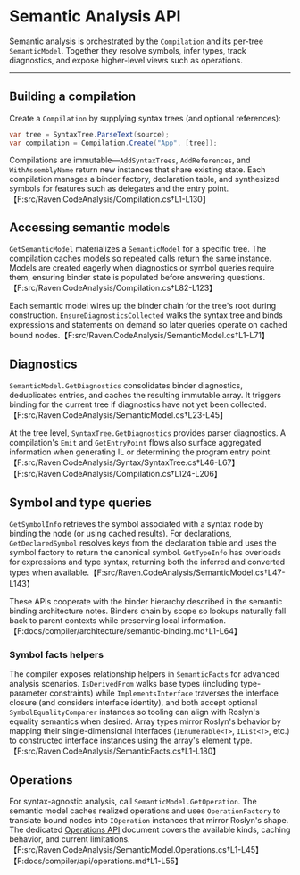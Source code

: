 # Semantic Analysis API

Semantic analysis is orchestrated by the `Compilation` and its per-tree
`SemanticModel`. Together they resolve symbols, infer types, track diagnostics,
and expose higher-level views such as operations.

---

## Building a compilation

Create a `Compilation` by supplying syntax trees (and optional references):

```csharp
var tree = SyntaxTree.ParseText(source);
var compilation = Compilation.Create("App", [tree]);
```

Compilations are immutable—`AddSyntaxTrees`, `AddReferences`, and
`WithAssemblyName` return new instances that share existing state. Each
compilation manages a binder factory, declaration table, and synthesized symbols
for features such as delegates and the entry point.【F:src/Raven.CodeAnalysis/Compilation.cs†L1-L130】

## Accessing semantic models

`GetSemanticModel` materializes a `SemanticModel` for a specific tree. The
compilation caches models so repeated calls return the same instance. Models are
created eagerly when diagnostics or symbol queries require them, ensuring binder
state is populated before answering questions.【F:src/Raven.CodeAnalysis/Compilation.cs†L82-L123】

Each semantic model wires up the binder chain for the tree's root during
construction. `EnsureDiagnosticsCollected` walks the syntax tree and binds
expressions and statements on demand so later queries operate on cached bound
nodes.【F:src/Raven.CodeAnalysis/SemanticModel.cs†L1-L71】

## Diagnostics

`SemanticModel.GetDiagnostics` consolidates binder diagnostics, deduplicates
entries, and caches the resulting immutable array. It triggers binding for the
current tree if diagnostics have not yet been collected.【F:src/Raven.CodeAnalysis/SemanticModel.cs†L23-L45】

At the tree level, `SyntaxTree.GetDiagnostics` provides parser diagnostics. A
compilation's `Emit` and `GetEntryPoint` flows also surface aggregated
information when generating IL or determining the program entry point.【F:src/Raven.CodeAnalysis/Syntax/SyntaxTree.cs†L46-L67】【F:src/Raven.CodeAnalysis/Compilation.cs†L124-L206】

## Symbol and type queries

`GetSymbolInfo` retrieves the symbol associated with a syntax node by binding the
node (or using cached results). For declarations, `GetDeclaredSymbol` resolves
keys from the declaration table and uses the symbol factory to return the
canonical symbol. `GetTypeInfo` has overloads for expressions and type syntax,
returning both the inferred and converted types when available.【F:src/Raven.CodeAnalysis/SemanticModel.cs†L47-L143】

These APIs cooperate with the binder hierarchy described in the semantic binding
architecture notes. Binders chain by scope so lookups naturally fall back to
parent contexts while preserving local information.【F:docs/compiler/architecture/semantic-binding.md†L1-L64】

### Symbol facts helpers

The compiler exposes relationship helpers in `SemanticFacts` for advanced
analysis scenarios. `IsDerivedFrom` walks base types (including type-parameter
constraints) while `ImplementsInterface` traverses the interface closure (and
considers interface identity), and both accept optional
`SymbolEqualityComparer` instances so tooling can align with Roslyn's equality
semantics when desired. Array types mirror Roslyn's behavior by mapping their
single-dimensional interfaces (`IEnumerable<T>`, `IList<T>`, etc.) to
constructed interface instances using the array's element type.【F:src/Raven.CodeAnalysis/SemanticFacts.cs†L1-L180】

## Operations

For syntax-agnostic analysis, call `SemanticModel.GetOperation`. The semantic
model caches realized operations and uses `OperationFactory` to translate bound
nodes into `IOperation` instances that mirror Roslyn's shape. The dedicated
[Operations API](operations.md) document covers the available kinds, caching
behavior, and current limitations.【F:src/Raven.CodeAnalysis/SemanticModel.Operations.cs†L1-L45】【F:docs/compiler/api/operations.md†L1-L55】
